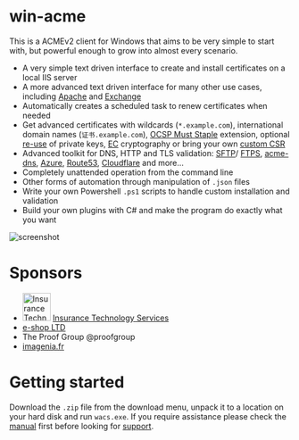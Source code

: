 ﻿# win-acme
This is a ACMEv2 client for Windows that aims to be very simple to start with, 
but powerful enough to grow into almost every scenario.

- A very simple text driven interface to create and install certificates on a local IIS server
- A more advanced text driven interface for many other use cases, including [Apache](/win-acme/manual/advanced-use/examples/apache) and [Exchange](/win-acme/manual/advanced-use/examples/exchange)
- Automatically creates a scheduled task to renew certificates when needed
- Get advanced certificates with wildcards (`*.example.com`), 
	international domain names (`证书.example.com`), 
	[OCSP Must Staple](/win-acme/reference/plugins/csr/rsa) extension, 
	optional [re-use](/win-acme/reference/plugins/csr/rsa) of private keys,
	[EC](/win-acme/reference/plugins/csr/ec) cryptography or 
	bring your own [custom CSR](/win-acme/reference/plugins/target/csr)
- Advanced toolkit for DNS, HTTP and TLS validation:
	[SFTP](/win-acme/reference/plugins/validation/http/sftp)/
	[FTPS](/win-acme/reference/plugins/validation/http/ftps), 
	[acme-dns](/win-acme/reference/plugins/validation/dns/acme-dns), 
	[Azure](/win-acme/reference/plugins/validation/dns/azure), 
	[Route53](/win-acme/reference/plugins/validation/dns/route53), 
	[Cloudflare](/win-acme/reference/plugins/validation/dns/cloudflare) 
	and more...
- Completely unattended operation from the command line
- Other forms of automation through manipulation of `.json` files
- Write your own Powershell `.ps1` scripts to handle custom installation and validation
- Build your own plugins with C# and make the program do exactly what you want

![screenshot](/win-acme/assets/screenshot.png)

# Sponsors
- <img src="https://user-images.githubusercontent.com/11052380/72933908-fb465000-3d62-11ea-9b97-57b8a29fd783.png" alt="Insurance Technology Services" width="50px" /> [Insurance Technology Services](https://insurancetechnologyservices.com/)
- [e-shop LTD](https://www.e-shop.co.il/)
- The Proof Group @proofgroup
- [imagenia.fr](http://www.imagenia.fr/)

# Getting started
Download the `.zip` file from the download menu, unpack it to a location on your hard disk
and run `wacs.exe`. If you require assistance please check the [manual](/win-acme/manual/getting-started)
first before looking for [support](/win-acme/support/).
